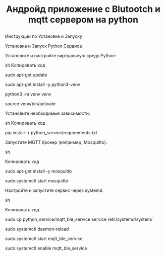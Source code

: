# <p align="center"> Андройд приложение с Blutootch и mqtt сервером на python </p>

Инструкции по Установке и Запуску

Установка и Запуск Python Сервиса

Установите и настройте виртуальную среду Python:


sh
Копировать код

sudo apt-get update

sudo apt-get install -y python3-venv

python3 -m venv venv

source venv/bin/activate

Установите необходимые зависимости:


sh
Копировать код

pip install -r python_service/requirements.txt

Запустите MQTT брокер (например, Mosquitto):

sh

Копировать код

sudo apt-get install -y mosquitto

sudo systemctl start mosquitto

Настройте и запустите сервис через systemd:

sh

Копировать код

sudo cp python_service/mqtt_ble_service.service /etc/systemd/system/

sudo systemctl daemon-reload

sudo systemctl start mqtt_ble_service

sudo systemctl enable mqtt_ble_service


